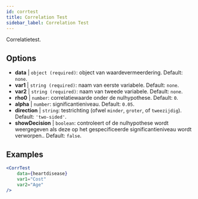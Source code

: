 ```yaml
---
id: corrtest
title: Correlation Test
sidebar_label: Correlation Test
---
```


Correlatietest.

## Options

* __data__ | `object (required)`: object van waardevermeerdering. Default: `none`.
* __var1__ | `string (required)`: naam van eerste variabele. Default: `none`.
* __var2__ | `string (required)`: naam van tweede variabele. Default: `none`.
* __rho0__ | `number`: correlatiewaarde onder de nulhypothese. Default: `0`.
* __alpha__ | `number`: significantieniveau. Default: `0.05`.
* __direction__ | `string`: testrichting (ofwel `minder`, `groter`, of `tweezijdig`). Default: `'two-sided'`.
* __showDecision__ | `boolean`: controleert of de nulhypothese wordt weergegeven als deze op het gespecificeerde significantieniveau wordt verworpen.. Default: `false`.


## Examples

```jsx live
<CorrTest
    data={heartdisease} 
    var1="Cost"
    var2="Age"
/>
```

